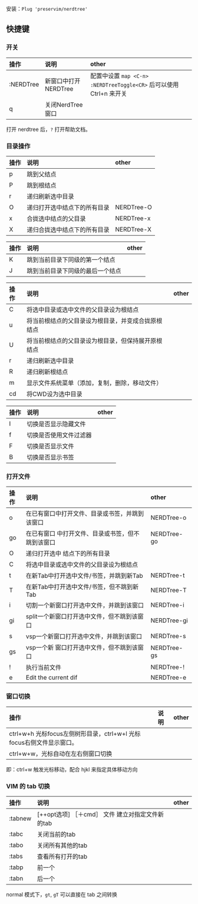 
安装：`Plug 'preservim/nerdtree'`


## 快捷键

### 开关

| 操作      | 说明                 | other |
| :-------- | :------------------- | :---- |
| :NERDTree | 新窗口中打开NERDTree | 配置中设置 `map <C-n> :NERDTreeToggle<CR>` 后可以使用 Ctrl+n 来开关     |
| q         | 关闭NerdTree窗口     |       |

打开 nerdtree 后，`?` 打开帮助文档。


### 目录操作

| 操作 | 说明                         | other      |
| :--- | :--------------------------- | :--------- |
| p    | 跳到父结点                   |            |
| P    | 跳到根结点                   |            |
| r    | 递归刷新选中目录             |            |
| O    | 递归打开选中结点下的所有目录 | NERDTree-O |
| x    | 合拢选中结点的父目录         | NERDTree-x |
| X    | 递归合拢选中结点下的所有目录 | NERDTree-X |

| 操作 | 说明                             | other |
| :--- | :------------------------------- | :---- |
| K    | 跳到当前目录下同级的第一个结点   |       |
| J    | 跳到当前目录下同级的最后一个结点 |       |

| 操作 | 说明                                               | other |
| :--- | :------------------------------------------------- | :---- |
| C    | 将选中目录或选中文件的父目录设为根结点             |       |
| u    | 将当前根结点的父目录设为根目录，并变成合拢原根结点 |       |
| U    | 将当前根结点的父目录设为根目录，但保持展开原根结点 |       |
| r    | 递归刷新选中目录                                   |       |
| R    | 递归刷新根结点                                     |       |
| m    | 显示文件系统菜单（添加，复制，删除，移动文件）     |       |
| cd   | 将CWD设为选中目录                                  |       |

| 操作 | 说明                   | other |
| :--- | :--------------------- | :---- |
| I    | 切换是否显示隐藏文件   |       |
| f    | 切换是否使用文件过滤器 |       |
| F    | 切换是否显示文件       |       |
| B    | 切换是否显示书签       |       |

### 打开文件

| 操作 | 说明                                              | other       |
| :--- | :------------------------------------------------ | :---------- |
| o    | 在已有窗口中打开文件、目录或书签，并跳到该窗口    | NERDTree-o  |
| go   | 在已有窗口 中打开文件、目录或书签，但不跳到该窗口 | NERDTree-go |
| O    | 递归打开选中 结点下的所有目录                     |             |
| C    | 将选中目录或选中文件的父目录设为根结点            |             |
| t    | 在新Tab中打开选中文件/书签，并跳到新Tab           | NERDTree-t  |
| T    | 在新Tab中打开选中文件/书签，但不跳到新Tab         | NERDTree-T  |
| i    | 切割一个新窗口打开选中文件，并跳到该窗口          | NERDTree-i  |
| gi   | split一个新窗口打开选中文件，但不跳到该窗口       | NERDTree-gi |
| s    | vsp一个新窗口打开选中文件，并跳到该窗口           | NERDTree-s  |
| gs   | vsp一个新 窗口打开选中文件，但不跳到该窗口        | NERDTree-gs |
| !    | 执行当前文件                                      | NERDTree-!  |
| e    | Edit the current dif                              | NERDTree-e  |


### 窗口切换

| 操作                                                                | 说明 | other |
| :------------------------------------------------------------------ | :--- | :---- |
| ctrl+w+h 光标focus左侧树形目录，ctrl+w+l 光标focus右侧文件显示窗口。 |      |       |
| ctrl+w+w，光标自动在左右侧窗口切换                                  |      |       |

即：ctrl+w 触发光标移动，配合 hjkl 来指定具体移动方向

### VIM 的 tab 切换

| 操作    | 说明                                             | other |
| :------ | :----------------------------------------------- | :---- |
| :tabnew | [++opt选项] ［＋cmd］ 文件 建立对指定文件新的tab |       |
| :tabc   | 关闭当前的tab                                    |       |
| :tabo   | 关闭所有其他的tab                                |       |
| :tabs   | 查看所有打开的tab                                |       |
| :tabp   | 前一个                                           |       |
| :tabn   | 后一个                                           |       |

normal 模式下，`gt`, `gT` 可以直接在 tab 之间转换

